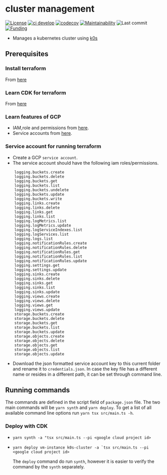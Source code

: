 # cluster management

[![License](https://img.shields.io/badge/License-BSD%202--Clause-blue.svg)](LICENSE)
[![ci develop](https://github.com/dictybase-docker/cluster-management/actions/workflows/ci-develop.yml/badge.svg?branch=develop)](https://github.com/dictybase-docker/cluster-management/actions/workflows/ci-develop.yml)
[![codecov](https://codecov.io/gh/dictybase-docker/cluster-management/branch/develop/graph/badge.svg)](https://codecov.io/gh/dictybase-docker/cluster-management)
[![Maintainability](https://api.codeclimate.com/v1/badges/afaf5e515b14d8a7dcbc/maintainability)](https://codeclimate.com/github/dictybase-docker/cluster-management/maintainability)
![Last commit](https://badgen.net/github/last-commit/dictybase-docker/cluster-management/develop)
[![Funding](https://badgen.net/badge/Funding/Rex%20L%20Chisholm,dictyBase,DCR/yellow?list=|)](https://reporter.nih.gov/project-details/10024726)

- Manages a kubernetes cluster using [k0s](https://docs.k0sproject.io/)

## Prerequisites

### Install terraform

From [here](https://www.terraform.io/downloads.html)

### Learn CDK for terraform

From [here](https://developer.hashicorp.com/terraform/cdktf)

### Learn features of GCP

- IAM,role and permissions from [here](https://cloud.google.com/iam/docs/overview).
- Service accounts from [here](https://cloud.google.com/iam/docs/service-accounts).

### Service account for running terraform

- Create a GCP `service account`.
- The service account should have the following iam roles/permissions.

```
    logging.buckets.create
    logging.buckets.delete
    logging.buckets.get
    logging.buckets.list
    logging.buckets.undelete
    logging.buckets.update
    logging.buckets.write
    logging.links.create
    logging.links.delete
    logging.links.get
    logging.links.list
    logging.logMetrics.list
    logging.logMetrics.update
    logging.logServiceIndexes.list
    logging.logServices.list
    logging.logs.list
    logging.notificationRules.create
    logging.notificationRules.delete
    logging.notificationRules.get
    logging.notificationRules.list
    logging.notificationRules.update
    logging.settings.get
    logging.settings.update
    logging.sinks.create
    logging.sinks.delete
    logging.sinks.get
    logging.sinks.list
    logging.sinks.update
    logging.views.create
    logging.views.delete
    logging.views.get
    logging.views.update
    storage.buckets.create
    storage.buckets.delete
    storage.buckets.get
    storage.buckets.list
    storage.buckets.update
    storage.objects.create
    storage.objects.delete
    storage.objects.get
    storage.objects.list
    storage.objects.update
```

- Download the json formatted service account key to this current folder and
  rename it to `credentials.json`. In case the key file has a different name or
  resides in a different path, it can be set through command line.

## Running commands

The commands are defined in the script field of `package.json` file. The two
main commands will be `yarn synth` and `yarn deploy`. To get a list of all
available command line options run `yarn tsx src/main.ts -h`.

### Deploy with CDK

- `yarn synth -a "tsx src/main.ts --pi <google cloud project id>`
- `` yarn deploy vm-instance k0s-cluster -a `tsx src/main.ts --pi <google cloud
project id> ``

  The `deploy` command do run `synth`, however it is easier to verify the command
  by the `synth` separately.

